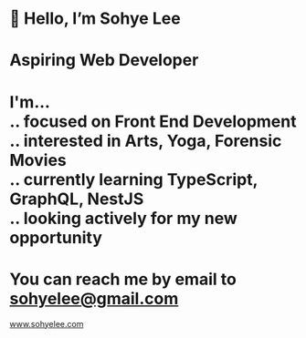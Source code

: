 👋 
Hello, I’m Sohye Lee
======================================
Aspiring Web Developer
======================================
I'm...      
.. focused on Front End Development      
.. interested in Arts, Yoga, Forensic Movies    
.. currently learning TypeScript, GraphQL, NestJS     
.. looking actively for my new opportunity     
======================================
You can reach me by email to sohyelee@gmail.com 
======================================
www.sohyelee.com

